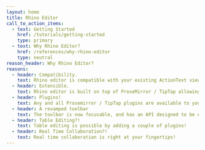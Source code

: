 ```yaml
---
layout: home
title: Rhino Editor
call_to_action_items:
  - text: Getting Started
    href: /tutorials/getting-started
    type: primary
  - text: Why Rhino Editor?
    href: /references/why-rhino-editor
    type: neutral
reason_header: Why Rhino Editor?
reasons:
  - header: Compatibility.
    text: Rhino editor is compatible with your existing ActionText views.
  - header: Extensible.
    text: Rhino editor is built on top of ProseMirror / TipTap allowing for greater customization.
  - header: Plugins!
    text: Any and all Prosemirror / TipTap plugins are available to you!
  - header: A revamped toolbar
    text: The toolbar is now focusable, and has an API designed to be extended.
  - header: Table Editing?!
    text: Table editing is possible by adding a couple of plugins!
  - header: Real Time Collaboration?!
    text: Real time collaboration is right at your fingertips!
---
```

